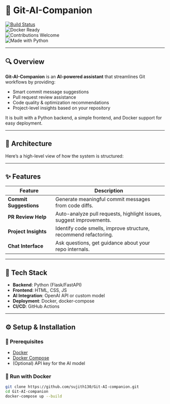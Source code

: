 # 🚀 Git-AI-Companion

[![Build Status](https://img.shields.io/github/actions/workflow/status/sujith130/Git-AI-companion/ci.yml?branch=main)](https://github.com/sujith130/Git-AI-companion/actions)  
![Docker Ready](https://img.shields.io/badge/Docker-Ready-blue?logo=docker)  
![Contributions Welcome](https://img.shields.io/badge/Contributions-Welcome-brightgreen)  
![Made with Python](https://img.shields.io/badge/Made%20with-Python-blue?logo=python)  

---

## 🔍 Overview

**Git-AI-Companion** is an **AI-powered assistant** that streamlines Git workflows by providing:

- Smart commit message suggestions  
- Pull request review assistance  
- Code quality & optimization recommendations  
- Project-level insights based on your repository  

It is built with a Python backend, a simple frontend, and Docker support for easy deployment.

---

## 🧱 Architecture

Here’s a high-level view of how the system is structured:



---

## ✨ Features

| Feature | Description |
|---------|-------------|
| **Commit Suggestions** | Generate meaningful commit messages from code diffs. |
| **PR Review Help** | Auto-analyze pull requests, highlight issues, suggest improvements. |
| **Project Insights** | Identify code smells, improve structure, recommend refactoring. |
| **Chat Interface** | Ask questions, get guidance about your repo internals. |

---

## 🔧 Tech Stack

- **Backend**: Python (Flask/FastAPI)  
- **Frontend**: HTML, CSS, JS  
- **AI Integration**: OpenAI API or custom model  
- **Deployment**: Docker, docker-compose  
- **CI/CD**: GitHub Actions  

---

## ⚙️ Setup & Installation

### 🔹 Prerequisites
- [Docker](https://docs.docker.com/get-docker/)  
- [Docker Compose](https://docs.docker.com/compose/)  
- (Optional) API key for the AI model  

### 🔹 Run with Docker

```bash
git clone https://github.com/sujith130/Git-AI-companion.git
cd Git-AI-companion
docker-compose up --build
